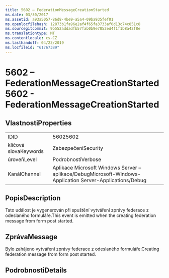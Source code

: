 ```yaml
---
title: 5602 – FederationMessageCreationStarted
ms.date: 03/30/2017
ms.assetid: a93a5057-86d8-4be9-a5a4-09ba935fef01
ms.openlocfilehash: 12873b1fa96e2af4f65fa3733af0d13c74c851c8
ms.sourcegitcommit: 9b552addadfb57fab0b9e7852ed4f1f1b8a42f8e
ms.translationtype: MT
ms.contentlocale: cs-CZ
ms.lasthandoff: 04/23/2019
ms.locfileid: "61767389"
---
```

# <a name="5602---federationmessagecreationstarted"></a><span data-ttu-id="3907b-102">5602 – FederationMessageCreationStarted</span><span class="sxs-lookup"><span data-stu-id="3907b-102">5602 - FederationMessageCreationStarted</span></span>
## <a name="properties"></a><span data-ttu-id="3907b-103">Vlastnosti</span><span class="sxs-lookup"><span data-stu-id="3907b-103">Properties</span></span>  
  
|||  
|-|-|  
|<span data-ttu-id="3907b-104">ID</span><span class="sxs-lookup"><span data-stu-id="3907b-104">ID</span></span>|<span data-ttu-id="3907b-105">5602</span><span class="sxs-lookup"><span data-stu-id="3907b-105">5602</span></span>|  
|<span data-ttu-id="3907b-106">klíčová slova</span><span class="sxs-lookup"><span data-stu-id="3907b-106">Keywords</span></span>|<span data-ttu-id="3907b-107">Zabezpečení</span><span class="sxs-lookup"><span data-stu-id="3907b-107">Security</span></span>|  
|<span data-ttu-id="3907b-108">úroveň</span><span class="sxs-lookup"><span data-stu-id="3907b-108">Level</span></span>|<span data-ttu-id="3907b-109">Podrobnosti</span><span class="sxs-lookup"><span data-stu-id="3907b-109">Verbose</span></span>|  
|<span data-ttu-id="3907b-110">Kanál</span><span class="sxs-lookup"><span data-stu-id="3907b-110">Channel</span></span>|<span data-ttu-id="3907b-111">Aplikace Microsoft Windows Server – aplikace/Debug</span><span class="sxs-lookup"><span data-stu-id="3907b-111">Microsoft-Windows-Application Server-Applications/Debug</span></span>|  
  
## <a name="description"></a><span data-ttu-id="3907b-112">Popis</span><span class="sxs-lookup"><span data-stu-id="3907b-112">Description</span></span>  
 <span data-ttu-id="3907b-113">Tato událost je vygenerován při spuštění vytváření zprávy federace z odeslaného formuláře.</span><span class="sxs-lookup"><span data-stu-id="3907b-113">This event is emitted when the creating federation message from form post started.</span></span>  
  
## <a name="message"></a><span data-ttu-id="3907b-114">Zpráva</span><span class="sxs-lookup"><span data-stu-id="3907b-114">Message</span></span>  
 <span data-ttu-id="3907b-115">Bylo zahájeno vytváření zprávy federace z odeslaného formuláře.</span><span class="sxs-lookup"><span data-stu-id="3907b-115">Creating federation message from form post started.</span></span>  
  
## <a name="details"></a><span data-ttu-id="3907b-116">Podrobnosti</span><span class="sxs-lookup"><span data-stu-id="3907b-116">Details</span></span>
